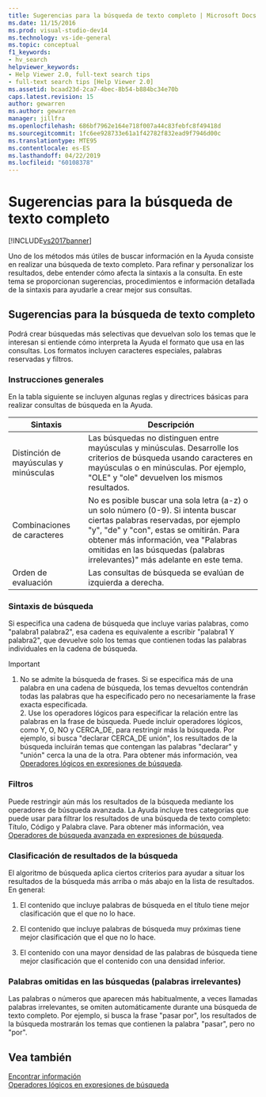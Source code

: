 ```yaml
---
title: Sugerencias para la búsqueda de texto completo | Microsoft Docs
ms.date: 11/15/2016
ms.prod: visual-studio-dev14
ms.technology: vs-ide-general
ms.topic: conceptual
f1_keywords:
- hv_search
helpviewer_keywords:
- Help Viewer 2.0, full-text search tips
- full-text search tips [Help Viewer 2.0]
ms.assetid: bcaad23d-2ca7-4bec-8b54-b884bc34e70b
caps.latest.revision: 15
author: gewarren
ms.author: gewarren
manager: jillfra
ms.openlocfilehash: 686bf7962e164e718f007a44c83febfc8f49418d
ms.sourcegitcommit: 1fc6ee928733e61a1f42782f832ead9f7946d00c
ms.translationtype: MTE95
ms.contentlocale: es-ES
ms.lasthandoff: 04/22/2019
ms.locfileid: "60108378"
---
```

# <a name="full-text-search-tips"></a>Sugerencias para la búsqueda de texto completo
[!INCLUDE[vs2017banner](../includes/vs2017banner.md)]

Uno de los métodos más útiles de buscar información en la Ayuda consiste en realizar una búsqueda de texto completo. Para refinar y personalizar los resultados, debe entender cómo afecta la sintaxis a la consulta. En este tema se proporcionan sugerencias, procedimientos e información detallada de la sintaxis para ayudarle a crear mejor sus consultas.  
  
## <a name="full-text-search-tips"></a>Sugerencias para la búsqueda de texto completo  
 Podrá crear búsquedas más selectivas que devuelvan solo los temas que le interesan si entiende cómo interpreta la Ayuda el formato que usa en las consultas. Los formatos incluyen caracteres especiales, palabras reservadas y filtros.  
  
### <a name="general-guidelines"></a>Instrucciones generales  
 En la tabla siguiente se incluyen algunas reglas y directrices básicas para realizar consultas de búsqueda en la Ayuda.  
  
|Sintaxis|Descripción|  
|------------|-----------------|  
|Distinción de mayúsculas y minúsculas|Las búsquedas no distinguen entre mayúsculas y minúsculas. Desarrolle los criterios de búsqueda usando caracteres en mayúsculas o en minúsculas. Por ejemplo, "OLE" y "ole" devuelven los mismos resultados.|  
|Combinaciones de caracteres|No es posible buscar una sola letra (a-z) o un solo número (0-9). Si intenta buscar ciertas palabras reservadas, por ejemplo "y", "de" y "con", estas se omitirán. Para obtener más información, vea "Palabras omitidas en las búsquedas (palabras irrelevantes)" más adelante en este tema.|  
|Orden de evaluación|Las consultas de búsqueda se evalúan de izquierda a derecha.|  
  
### <a name="search-syntax"></a>Sintaxis de búsqueda  
 Si especifica una cadena de búsqueda que incluye varias palabras, como "palabra1 palabra2", esa cadena es equivalente a escribir "palabra1 Y palabra2", que devuelve solo los temas que contienen todas las palabras individuales en la cadena de búsqueda.  
  
> [!IMPORTANT]
> 1. No se admite la búsqueda de frases. Si se especifica más de una palabra en una cadena de búsqueda, los temas devueltos contendrán todas las palabras que ha especificado pero no necesariamente la frase exacta especificada.  
>    2. Use los operadores lógicos para especificar la relación entre las palabras en la frase de búsqueda. Puede incluir operadores lógicos, como Y, O, NO y CERCA_DE, para restringir más la búsqueda. Por ejemplo, si busca "declarar CERCA_DE unión", los resultados de la búsqueda incluirán temas que contengan las palabras "declarar" y "unión" cerca la una de la otra. Para obtener más información, vea [Operadores lógicos en expresiones de búsqueda](../ide/logical-operators-in-search-expressions.md).  
  
### <a name="filters"></a>Filtros  
 Puede restringir aún más los resultados de la búsqueda mediante los operadores de búsqueda avanzada. La Ayuda incluye tres categorías que puede usar para filtrar los resultados de una búsqueda de texto completo: Título, Código y Palabra clave. Para obtener más información, vea [Operadores de búsqueda avanzada en expresiones de búsqueda](../ide/advanced-search-operators-in-search-expressions.md).  
  
### <a name="ranking-of-search-results"></a>Clasificación de resultados de la búsqueda  
 El algoritmo de búsqueda aplica ciertos criterios para ayudar a situar los resultados de la búsqueda más arriba o más abajo en la lista de resultados. En general:  
  
1. El contenido que incluye palabras de búsqueda en el título tiene mejor clasificación que el que no lo hace.  
  
2. El contenido que incluye palabras de búsqueda muy próximas tiene mejor clasificación que el que no lo hace.  
  
3. El contenido con una mayor densidad de las palabras de búsqueda tiene mejor clasificación que el contenido con una densidad inferior.  
  
### <a name="words-ignored-in-searches-stop-words"></a>Palabras omitidas en las búsquedas (palabras irrelevantes)  
 Las palabras o números que aparecen más habitualmente, a veces llamadas palabras irrelevantes, se omiten automáticamente durante una búsqueda de texto completo. Por ejemplo, si busca la frase "pasar por", los resultados de la búsqueda mostrarán los temas que contienen la palabra "pasar", pero no "por".  
  
## <a name="see-also"></a>Vea también  
 [Encontrar información](../ide/locate-information.md)   
 [Operadores lógicos en expresiones de búsqueda](../ide/logical-operators-in-search-expressions.md)
